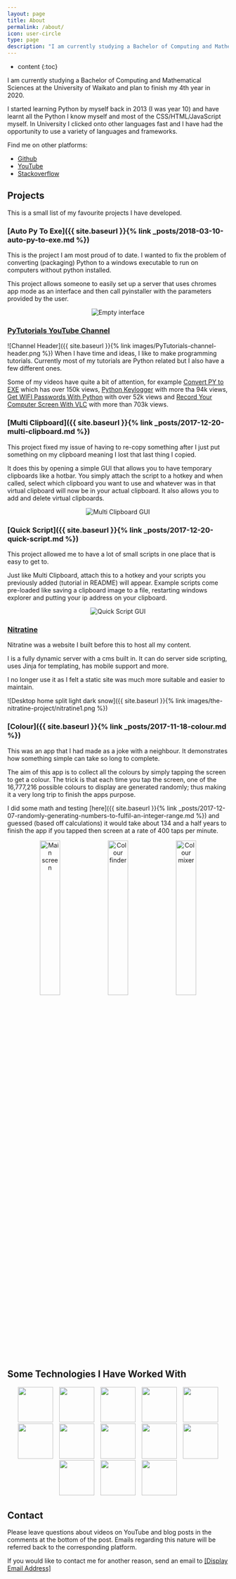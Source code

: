 ```yaml
---
layout: page
title: About
permalink: /about/
icon: user-circle
type: page
description: "I am currently studying a Bachelor of Computing and Mathematical Sciences at the University of Waikato and plan to finish my 4th year in 2020. I started learning Python by myself back in 2013 and have learnt all the Python I know myself and most of the CSS/HTML/JavaScript myself."
---
```


* content
{:toc}

I am currently studying a Bachelor of Computing and Mathematical Sciences at the University of Waikato and plan to finish my 4th year in 2020.

I started learning Python by myself back in 2013 (I was year 10) and have learnt all the Python I know myself and most of the CSS/HTML/JavaScript myself. In University I clicked onto other languages fast and I have had the opportunity to use a variety of languages and frameworks.

Find me on other platforms:
<ul>
    <li><a href="https://github.com/brentvollebregt"><i class="fa fa-github" aria-hidden="true"></i> Github</a></li>
    <li><a href="https://www.youtube.com/PyTutorialsOriginal"><i class="fa fa-youtube" aria-hidden="true"></i> YouTube</a></li>
    <li><a href="https://stackoverflow.com/users/3774244/brent-vollebregt"><i class="fa fa-stack-overflow" aria-hidden="true"></i> Stackoverflow</a></li>
</ul>

## Projects
This is a small list of my favourite projects I have developed.

### [Auto Py To Exe]({{ site.baseurl }}{% link _posts/2018-03-10-auto-py-to-exe.md %})
This is the project I am most proud of to date. I wanted to fix the problem of converting (packaging) Python to a windows executable to run on computers without python installed.

This project allows someone to easily set up a server that uses chromes app mode as an interface and then call pyinstaller with the parameters provided by the user.

<div style="text-align: center">
	<img src="https://i.imgur.com/EuUlayC.png" alt="Empty interface"/>
</div>

### [PyTutorials YouTube Channel](https://www.youtube.com/PyTutorialsOriginal)
![Channel Header]({{ site.baseurl }}{% link images/PyTutorials-channel-header.png %})
When I have time and ideas, I like to make programming tutorials. Currently most of my tutorials are Python related but I also have a few different ones.

Some of my videos have quite a bit of attention, for example [Convert PY to EXE](https://youtu.be/lOIJIk_maO4) which has over 150k views, [Python Keylogger](https://youtu.be/x8GbWt56TlY) with more tha 94k views, [Get WIFI Passwords With Python](https://youtu.be/Z_QAvJ8sr6A) with over 52k views and [Record Your Computer Screen With VLC](https://youtu.be/H-6gxvBBEiw) with more than 703k views.

### [Multi Clipboard]({{ site.baseurl }}{% link _posts/2017-12-20-multi-clipboard.md %})
This project fixed my issue of having to re-copy something after I just put something on my clipboard meaning I lost that last thing I copied.

It does this by opening a simple GUI that allows you to have temporary clipboards like a hotbar. You simply attach the script to a hotkey and when called, select which clipboard you want to use and whatever was in that virtual clipboard will now be in your actual clipboard. It also allows you to add and delete virtual clipboards.

<div style="text-align: center">
	<img src="{{ site.baseurl }}{% link images/multi-clipboard/gui1.jpg %}" alt="Multi Clipboard GUI"/>
</div>

### [Quick Script]({{ site.baseurl }}{% link _posts/2017-12-20-quick-script.md %})
This project allowed me to have a lot of small scripts in one place that is easy to get to.

Just like Multi Clipboard, attach this to a hotkey and your scripts you previously added (tutorial in README) will appear. Example scripts come pre-loaded like saving a clipboard image to a file, restarting windows explorer and putting your ip address on your clipboard.

<div style="text-align: center">
	<img src="{{ site.baseurl }}{% link images/quick-script/gui1.png %}" alt="Quick Script GUI"/>
</div>

### [Nitratine](http://nitratine.pythonanywhere.com/)
Nitratine was a website I built before this to host all my content.

I is a fully dynamic server with a cms built in. It can do server side scripting, uses Jinja for templating, has mobile support and more.

I no longer use it as I felt a static site was much more suitable and easier to maintain.

![Desktop home split light dark snow]({{ site.baseurl }}{% link images/the-nitratine-project/nitratine1.png %})

### [Colour]({{ site.baseurl }}{% link _posts/2017-11-18-colour.md %})
This was an app that I had made as a joke with a neighbour. It demonstrates how something simple can take so long to complete.

The aim of this app is to collect all the colours by simply tapping the screen to get a colour. The trick is that each time you tap the screen, one of the 16,777,216 possible colours to display are generated randomly; thus making it a very long trip to finish the apps purpose.

I did some math and testing [here]({{ site.baseurl }}{% link _posts/2017-12-07-randomly-generating-numbers-to-fulfil-an-integer-range.md %}) and guessed (based off calculations) it would take about 134 and a half years to finish the app if you tapped then screen at a rate of 400 taps per minute.

<div style="text-align: center">
	<img style="width: 30%; display: inline;" src="{{ site.baseurl }}{% link images/colour/tap-screen.png %}" alt="Main screen"/>
	<img style="width: 30%; display: inline;" src="{{ site.baseurl }}{% link images/colour/colour-viewer.png %}" alt="Colour finder"/>
	<img style="width: 30%; display: inline;" src="{{ site.baseurl }}{% link images/colour/colour-mixer.png %}" alt="Colour mixer"/>
</div>

## Some Technologies I Have Worked With
<div style="text-align: center">
    <!-- Python -->
    <img src="{{ site.baseurl }}/images/icons/python.svg" style="width: 80px; margin: 0 5px; display: inline;">
    <!-- Java -->
    <img src="{{ site.baseurl }}/images/icons/java.svg" style="width: 80px; margin: 0 5px; display: inline;">
    <!-- JavaScript -->
    <img src="{{ site.baseurl }}/images/icons/javascript.svg" style="width: 80px; margin: 0 5px; display: inline;">
    <!-- Clojure -->
    <img src="{{ site.baseurl }}/images/icons/clojure.svg" style="width: 80px; margin: 0 5px; display: inline;">
    <!-- HTML -->
    <img src="{{ site.baseurl }}/images/icons/html.svg" style="width: 80px; margin: 0 5px; display: inline;">
    <!-- CSS -->
    <img src="{{ site.baseurl }}/images/icons/css.svg" style="width: 80px; margin: 0 5px; display: inline;">
    <!-- SQLite -->
    <img src="{{ site.baseurl }}/images/icons/sqlite.svg" style="width: 80px; margin: 0 5px; display: inline;">
    <!-- Android -->
    <img src="{{ site.baseurl }}/images/icons/android.svg" style="width: 80px; margin: 0 5px; display: inline;">
    <!-- Flask -->
    <img src="{{ site.baseurl }}/images/icons/flask.svg" style="width: 80px; margin: 0 5px; display: inline;">
    <!-- Git -->
    <img src="{{ site.baseurl }}/images/icons/git.svg" style="width: 80px; margin: 0 5px; display: inline;">
    <!-- JetBrains -->
    <img src="{{ site.baseurl }}/images/icons/jetbrains.svg" style="width: 80px; margin: 0 5px; display: inline;">
    <!-- Linux -->
    <img src="{{ site.baseurl }}/images/icons/linux.svg" style="width: 80px; margin: 0 5px; display: inline;">
    <!-- PhotoShop -->
    <img src="{{ site.baseurl }}/images/icons/photoshop.svg" style="width: 80px; margin: 0 5px; display: inline;">
</div>

## Contact
Please leave questions about videos on YouTube and blog posts in the comments at the bottom of the post. Emails regarding this nature will be referred back to the corresponding platform.

If you would like to contact me for another reason, send an email to <a id="email" href="javascript:displayEmail();">[Display Email Address]</a>

<script>
function displayEmail() {
    alert("Please leave questions about videos on YouTube and blog posts in the comments at the bottom of the post.");
    document.getElementById('email').innerHTML = "brentvollebregt@gmail.com";
    document.getElementById('email').href = "mailto:brentvollebregt@gmail.com";
}
</script>